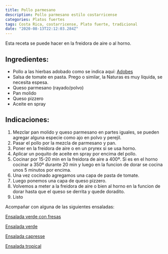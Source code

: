 ```yaml
---
title: Pollo parmesano
description: Pollo parmesano estilo costarricense
categories: Platos fuertes
tags: Costa Rica, costarricense, Plato fuerte, tradicional
date: "2020-08-13T22:12:03.284Z"
---
```


Esta receta se puede hacer en la freidora de aire o al horno.

## Ingredientes:

- Pollo a las hierbas adobado como se indica aquí: [Adobes ](/Adobes/Adobes/)
- Salsa de tomate en pasta. Prego o similar, la Naturas es muy líquida, se necesita espesa.
- Queso parmesano (rayado/polvo)
- Pan molido
- Queso pizzero
- Aceite en spray

## Indicaciones:

1. Mezclar pan molido y queso parmesano en partes iguales, se pueden agregar alguna especie como ajo en polvo y perejil.
2. Pasar el pollo por la mezcla de parmesano y pan.
3. Poner en la freidora de aire o en un pryrex si se usa horno.
4. Aplicar un poquito de aceite en spray por encima del pollo.
5. Cocinar por 15-20 min en la freidora de aire a 400º. Si es en el horno cocinar a 350º durante 20 min y luego en la funcion de dorar se cocina unos 5 minutos por encima.
6. Una vez cocinado agregamos una capa de pasta de tomate.
7. Luego ponemos una capa de queso pizzero.
8. Volvemos a meter a la freidora de aire o bien al horno en la funcion de dorar hasta que el queso se derrita y quede doradito.
9. Listo

Acompañar con alguna de las siguientes ensaladas:

[Ensalada verde con fresas](https://www.notion.so/Ensalada-verde-con-fresas-7494cc059bc64450a5d1f84075fbbc24)

[Ensalada verde](https://www.notion.so/Ensalada-verde-b74d28ddcd2544aca595a8a00c068ee4)

[Ensalada capresse](https://www.notion.so/Ensalada-capresse-070946ddd59e46e3b7a5d7e86285b351)

[Ensalada tropical](https://www.notion.so/Ensalada-tropical-383a610c27fc4bd99907ea32792b9a10)

